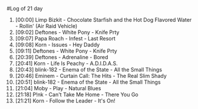 #Log of 21 day

1. [00:00] Limp Bizkit - Chocolate Starfish and the Hot Dog Flavored Water - Rollin' (Air Raid Vehicle)
1. [09:02] Deftones - White Pony - Knife Prty
1. [09:07] Papa Roach - Infest - Last Resort
1. [09:08] Korn - Issues - Hey Daddy
1. [09:11] Deftones - White Pony - Knife Prty
1. [20:39] Deftones - Adrenaline - Bored
1. [20:41] Korn - Life Is Peachy - A.D.I.D.A.S.
1. [20:43] blink-182 - Enema of the State - All the Small Things
1. [20:46] Eminem - Curtain Call: The Hits - The Real Slim Shady
1. [20:51] blink-182 - Enema of the State - All the Small Things
1. [21:04] Moby - Play - Natural Blues
1. [21:18] P!nk - Can't Take Me Home - There You Go
1. [21:21] Korn - Follow the Leader - It's On!
